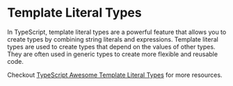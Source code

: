 # Template Literal Types

In TypeScript, template literal types are a powerful feature that allows you to create types by combining string literals and expressions. Template literal types are used to create types that depend on the values of other types. They are often used in generic types to create more flexible and reusable code.


Checkout [TypeScript Awesome Template Literal Types](https://github.com/ghoullier/awesome-template-literal-types) for more resources.